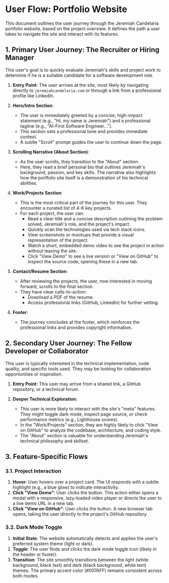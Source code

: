 # User Flow: Portfolio Website

This document outlines the user journey through the Jeremiah Candelaria portfolio website, based on the project overview. It defines the path a user takes to navigate the site and interact with its features.

## 1. Primary User Journey: The Recruiter or Hiring Manager

This user's goal is to quickly evaluate Jeremiah's skills and project work to determine if he is a suitable candidate for a software development role.

1.  **Entry Point**: The user arrives at the site, most likely by navigating directly to `jeremiahcandelaria.com` or through a link from a professional profile like LinkedIn.

2.  **Hero/Intro Section**:
    *   The user is immediately greeted by a concise, high-impact statement (e.g., "Hi, my name is Jeremiah") and a professional tagline (e.g., "AI-First Software Engineer...").
    *   This section sets a professional tone and provides immediate context.
    *   A subtle "Scroll" prompt guides the user to continue down the page.

3.  **Scrolling Narrative (About Section)**:
    *   As the user scrolls, they transition to the "About" section.
    *   Here, they read a brief personal bio that outlines Jeremiah's background, passion, and key skills. The narrative also highlights how the portfolio site itself is a demonstration of his technical abilities.

4.  **Work/Projects Section**:
    *   This is the most critical part of the journey for this user. They encounter a curated list of 4-6 key projects.
    *   For each project, the user can:
        *   Read a clear title and a concise description outlining the problem solved, Jeremiah's role, and the project's impact.
        *   Quickly scan the technologies used via tech stack icons.
        *   View screenshots or mockups that provide a visual representation of the project.
        *   Watch a short, embedded demo video to see the project in action without leaving the site.
        *   Click "View Demo" to see a live version or "View on GitHub" to inspect the source code, opening these in a new tab.

5.  **Contact/Resume Section**:
    *   After reviewing the projects, the user, now interested in moving forward, scrolls to the final section.
    *   They have clear calls-to-action:
        *   Download a PDF of the resume.
        *   Access professional links (GitHub, LinkedIn) for further vetting.

6.  **Footer**:
    *   The journey concludes at the footer, which reinforces the professional links and provides copyright information.

## 2. Secondary User Journey: The Fellow Developer or Collaborator

This user is typically interested in the technical implementation, code quality, and specific tools used. They may be looking for collaboration opportunities or inspiration.

1.  **Entry Point**: This user may arrive from a shared link, a GitHub repository, or a technical forum.

2.  **Deeper Technical Exploration**:
    *   This user is more likely to interact with the site's "meta" features. They might toggle dark mode, inspect page source, or check performance metrics (e.g., Lighthouse scores).
    *   In the "Work/Projects" section, they are highly likely to click "View on GitHub" to analyze the codebase, architecture, and coding style.
    *   The "About" section is valuable for understanding Jeremiah's technical philosophy and skillset.

## 3. Feature-Specific Flows

### 3.1. Project Interaction
1.  **Hover**: User hovers over a project card. The UI responds with a subtle highlight (e.g., a blue glow) to indicate interactivity.
2.  **Click "View Demo"**: User clicks the button. This action either opens a modal with a responsive, lazy-loaded video player or directs the user to a live demo URL in a new tab.
3.  **Click "View on GitHub"**: User clicks the button. A new browser tab opens, taking the user directly to the project's GitHub repository.

### 3.2. Dark Mode Toggle
1.  **Initial State**: The website automatically detects and applies the user's preferred system theme (light or dark).
2.  **Toggle**: The user finds and clicks the dark mode toggle icon (likely in the header or footer).
3.  **Transition**: The site smoothly transitions between the light (white background, black text) and dark (black background, white text) themes. The primary accent color (#007AFF) remains consistent across both modes. 